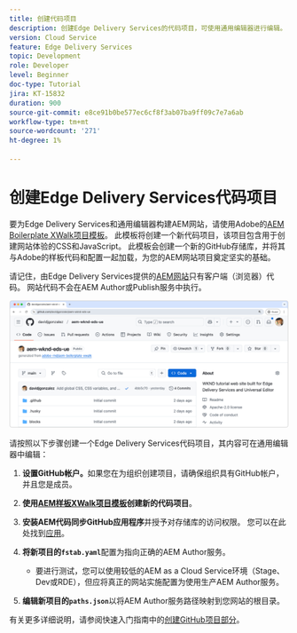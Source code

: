 ```yaml
---
title: 创建代码项目
description: 创建Edge Delivery Services的代码项目，可使用通用编辑器进行编辑。
version: Cloud Service
feature: Edge Delivery Services
topic: Development
role: Developer
level: Beginner
doc-type: Tutorial
jira: KT-15832
duration: 900
source-git-commit: e8ce91b0be577ec6cf8f3ab07ba9ff09c7e7a6ab
workflow-type: tm+mt
source-wordcount: '271'
ht-degree: 1%

---
```



# 创建Edge Delivery Services代码项目

要为Edge Delivery Services和通用编辑器构建AEM网站，请使用Adobe的[AEM Boilerplate XWalk项目模板](https://github.com/adobe-rnd/aem-boilerplate-xwalk)。 此模板将创建一个新代码项目，该项目包含用于创建网站体验的CSS和JavaScript。 此模板会创建一个新的GitHub存储库，并将其与Adobe的样板代码和配置一起加载，为您的AEM网站项目奠定坚实的基础。

请记住，由Edge Delivery Services提供的[AEM网站](https://experienceleague.adobe.com/en/docs/experience-manager-learn/sites/edge-delivery-services/overview)只有客户端（浏览器）代码。 网站代码不会在AEM Author或Publish服务中执行。

![新Edge Delivery Services项目](./assets/1-new-project/new-project.png)

请按照以下步骤创建一个Edge Delivery Services代码项目，其内容可在通用编辑器中编辑：

1. **设置GitHub帐户。**&#x200B;如果您在为组织创建项目，请确保组织具有GitHub帐户，并且您是成员。
2. **使用[AEM样板XWalk项目模板](https://github.com/adobe-rnd/aem-boilerplate-xwalk)创建新的代码项目**。
3. **安装AEM代码同步GitHub应用程序**&#x200B;并授予对存储库的访问权限。 您可以在此处找到[应用](https://github.com/apps/aem-code-sync)。
4. **将新项目的`fstab.yaml`**&#x200B;配置为指向正确的AEM Author服务。

   * 要进行测试，您可以使用较低的AEM as a Cloud Service环境（Stage、Dev或RDE），但应将真正的网站实施配置为使用生产AEM Author服务。

5. **编辑新项目的`paths.json`**&#x200B;以将AEM Author服务路径映射到您网站的根目录。

有关更多详细说明，请参阅快速入门指南中的[创建GitHub项目部分](https://experienceleague.adobe.com/en/docs/experience-manager-cloud-service/content/edge-delivery/wysiwyg-authoring/edge-dev-getting-started#create-github-project)。
